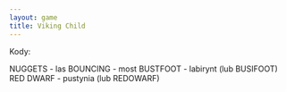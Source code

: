 ```yaml
---
layout: game
title: Viking Child
---
```


Kody:

NUGGETS 	- las
BOUNCING 	- most
BUSTFOOT 	- labirynt (lub BUSIFOOT)
RED DWARF 	- pustynia (lub REDOWARF)
